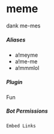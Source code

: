 # meme 

dank me-mes
			

##### Aliases

* a!meyme
* a!me-me
* a!mmmlol


##### Plugin
Fun


##### Bot Permissions
`Embed Links`